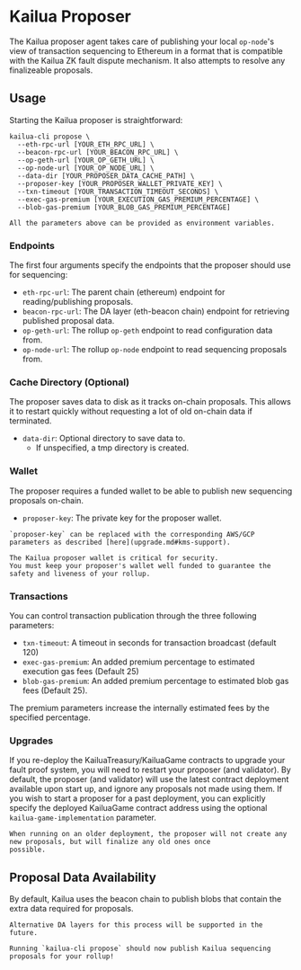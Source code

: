 # Kailua Proposer

The Kailua proposer agent takes care of publishing your local `op-node`'s view of transaction sequencing to Ethereum in
a format that is compatible with the Kailua ZK fault dispute mechanism.
It also attempts to resolve any finalizeable proposals.

## Usage

Starting the Kailua proposer is straightforward:
```shell
kailua-cli propose \
  --eth-rpc-url [YOUR_ETH_RPC_URL] \
  --beacon-rpc-url [YOUR_BEACON_RPC_URL] \
  --op-geth-url [YOUR_OP_GETH_URL] \
  --op-node-url [YOUR_OP_NODE_URL] \
  --data-dir [YOUR_PROPOSER_DATA_CACHE_PATH] \
  --proposer-key [YOUR_PROPOSER_WALLET_PRIVATE_KEY] \
  --txn-timeout [YOUR_TRANSACTION_TIMEOUT_SECONDS] \
  --exec-gas-premium [YOUR_EXECUTION_GAS_PREMIUM_PERCENTAGE] \
  --blob-gas-premium [YOUR_BLOB_GAS_PREMIUM_PERCENTAGE]
```

```admonish tip
All the parameters above can be provided as environment variables.
```

### Endpoints
The first four arguments specify the endpoints that the proposer should use for sequencing:
* `eth-rpc-url`: The parent chain (ethereum) endpoint for reading/publishing proposals.
* `beacon-rpc-url`: The DA layer (eth-beacon chain) endpoint for retrieving published proposal data.
* `op-geth-url`: The rollup `op-geth` endpoint to read configuration data from.
* `op-node-url`: The rollup `op-node` endpoint to read sequencing proposals from.

### Cache Directory (Optional)
The proposer saves data to disk as it tracks on-chain proposals.
This allows it to restart quickly without requesting a lot of old on-chain data if terminated.
* `data-dir`: Optional directory to save data to.
  * If unspecified, a tmp directory is created.

### Wallet
The proposer requires a funded wallet to be able to publish new sequencing proposals on-chain.
* `proposer-key`: The private key for the proposer wallet.

```admonish tip
`proposer-key` can be replaced with the corresponding AWS/GCP parameters as described [here](upgrade.md#kms-support).
```

```admonish danger
The Kailua proposer wallet is critical for security.
You must keep your proposer's wallet well funded to guarantee the safety and liveness of your rollup.
```

### Transactions
You can control transaction publication through the three following parameters:
* `txn-timeout`: A timeout in seconds for transaction broadcast (default 120)
* `exec-gas-premium`: An added premium percentage to estimated execution gas fees (Default 25)
* `blob-gas-premium`: An added premium percentage to estimated blob gas fees (Default 25).

The premium parameters increase the internally estimated fees by the specified percentage.

### Upgrades
If you re-deploy the KailuaTreasury/KailuaGame contracts to upgrade your fault proof system, you will need to restart
your proposer (and validator).
By default, the proposer (and validator) will use the latest contract deployment available upon start up, and ignore any
proposals not made using them.
If you wish to start a proposer for a past deployment, you can explicitly specify the deployed KailuaGame contract
address using the optional `kailua-game-implementation` parameter.
```admonish note
When running on an older deployment, the proposer will not create any new proposals, but will finalize any old ones once
possible.
```


## Proposal Data Availability

By default, Kailua uses the beacon chain to publish blobs that contain the extra data required for proposals.

```admonish info
Alternative DA layers for this process will be supported in the future.
```

```admonish success
Running `kailua-cli propose` should now publish Kailua sequencing proposals for your rollup!
```
